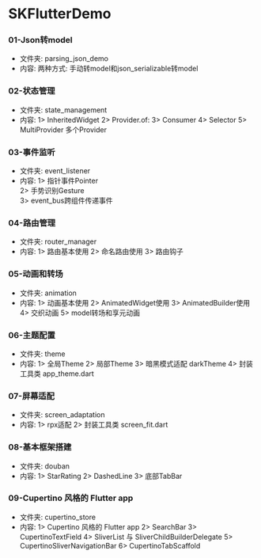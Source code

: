 # SKFlutterDemo


### 01-Json转model 
+ 文件夹: parsing_json_demo
+ 内容:  两种方式: 手动转model和json_serializable转model

### 02-状态管理 
+ 文件夹: state_management
+ 内容:
1> InheritedWidget 
2> Provider.of: 
3> Consumer 
4> Selector
5> MultiProvider 多个Provider

### 03-事件监听
+ 文件夹: event_listener
+ 内容: 
1> 指针事件Pointer  
2> 手势识别Gesture   
3> event_bus跨组件传递事件

### 04-路由管理
+ 文件夹: router_manager
+ 内容: 
1> 路由基本使用 
2> 命名路由使用
3> 路由钩子 

### 05-动画和转场
+ 文件夹: animation
+ 内容:
1> 动画基本使用
2> AnimatedWidget使用
3> AnimatedBuilder使用
4> 交织动画
5> model转场和享元动画

### 06-主题配置
+ 文件夹: theme
+ 内容:
1> 全局Theme
2> 局部Theme
3> 暗黑模式适配 darkTheme
4> 封装工具类 app_theme.dart

### 07-屏幕适配
+ 文件夹: screen_adaptation
+ 内容:
1> rpx适配
2> 封装工具类 screen_fit.dart

### 08-基本框架搭建
+ 文件夹: douban
+ 内容:
1> StarRating
2> DashedLine
3> 底部TabBar

### 09-Cupertino 风格的 Flutter app
+ 文件夹: cupertino_store
+ 内容: 
1> Cupertino 风格的 Flutter app
2> SearchBar
3> CupertinoTextField
4> SliverList 与 SliverChildBuilderDelegate
5> CupertinoSliverNavigationBar
6> CupertinoTabScaffold


